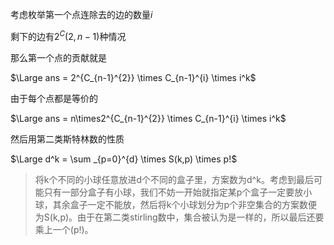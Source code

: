 考虑枚举第一个点连除去的边的数量$i$

剩下的边有$2^C(2,n-1)$种情况

那么第一个点的贡献就是

$\Large ans = 2^{C_{n-1}^{2}} \times C_{n-1}^{i} \times i^k$

由于每个点都是等价的

$\Large ans = n\times2^{C_{n-1}^{2}} \times C_{n-1}^{i} \times i^k$

然后用第二类斯特林数的性质

$\Large d^k = \sum _{p=0}^{d} \times S(k,p) \times p!$

> 将k个不同的小球任意放进d个不同的盒子里，方案数为d^k。考虑到最后可能只有一部分盒子有小球，我们不妨一开始就指定某p个盒子一定要放小球，其余盒子一定不能放，然后将k个小球划分为p个非空集合的方案数便为S(k,p)。由于在第二类stirling数中，集合被认为是一样的，所以最后还要乘上一个(p!)。

 


